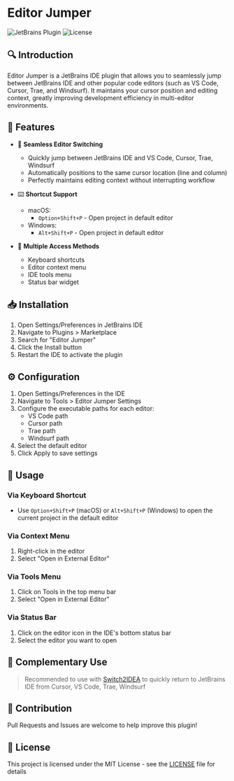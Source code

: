 # Editor Jumper

<div >
  <img src="https://img.shields.io/badge/JetBrains-Plugin-orange" alt="JetBrains Plugin"/>
  <img src="https://img.shields.io/badge/License-MIT-blue" alt="License"/>
</div>

## 🔍 Introduction

Editor Jumper is a JetBrains IDE plugin that allows you to seamlessly jump between JetBrains IDE and other popular code editors (such as VS Code, Cursor, Trae, and Windsurf). It maintains your cursor position and editing context, greatly improving development efficiency in multi-editor environments.

## 🌟 Features

- 🚀 **Seamless Editor Switching**
  - Quickly jump between JetBrains IDE and VS Code, Cursor, Trae, Windsurf
  - Automatically positions to the same cursor location (line and column)
  - Perfectly maintains editing context without interrupting workflow

- ⌨️ **Shortcut Support**
  - macOS:
    - `Option+Shift+P` - Open project in default editor
  - Windows:
    - `Alt+Shift+P` - Open project in default editor

- 🔄 **Multiple Access Methods**
  - Keyboard shortcuts
  - Editor context menu
  - IDE tools menu
  - Status bar widget

## 📥 Installation

1. Open Settings/Preferences in JetBrains IDE
2. Navigate to Plugins > Marketplace
3. Search for "Editor Jumper"
4. Click the Install button
5. Restart the IDE to activate the plugin

## ⚙️ Configuration

1. Open Settings/Preferences in the IDE
2. Navigate to Tools > Editor Jumper Settings
3. Configure the executable paths for each editor:
   - VS Code path
   - Cursor path
   - Trae path
   - Windsurf path
4. Select the default editor
5. Click Apply to save settings

## 🚀 Usage

### Via Keyboard Shortcut

- Use `Option+Shift+P` (macOS) or `Alt+Shift+P` (Windows) to open the current project in the default editor

### Via Context Menu

1. Right-click in the editor
2. Select "Open in External Editor"

### Via Tools Menu

1. Click on Tools in the top menu bar
2. Select "Open in External Editor"

### Via Status Bar

1. Click on the editor icon in the IDE's bottom status bar
2. Select the editor you want to open

## 🔄 Complementary Use

> Recommended to use with [Switch2IDEA](https://github.com/qczone/switch2idea) to quickly return to JetBrains IDE from Cursor, VS Code, Trae, Windsurf

## 🤝 Contribution

Pull Requests and Issues are welcome to help improve this plugin!

## 📄 License

This project is licensed under the MIT License - see the [LICENSE](LICENSE) file for details
